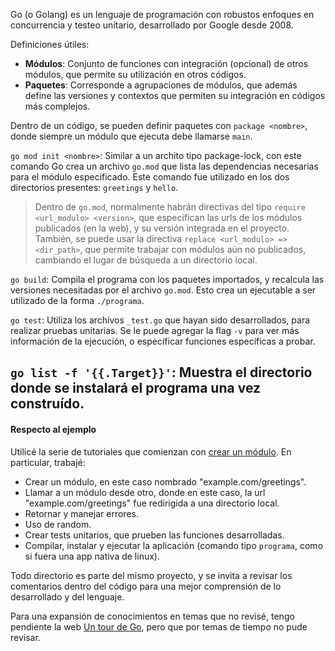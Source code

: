 Go (o Golang) es un lenguaje de programación con robustos enfoques en concurrencia y testeo unitario, desarrollado por Google desde 2008.

Definiciones útiles:
- **Módulos**: Conjunto de funciones con integración (opcional) de otros módulos, que permite su utilización en otros códigos.
- **Paquetes**: Corresponde a agrupaciones de módulos, que además define las versiones y contextos que permiten su integración en códigos más complejos.

Dentro de un código, se pueden definir paquetes con `package <nombre>`, donde siempre un módulo que ejecuta debe llamarse `main`.

`go mod init <nombre>`: Similar a un archito tipo package-lock, con este comando Go crea un archivo `go.mod` que lista las dependencias necesarias para el módulo especificado. Este comando fue utilizado en los dos directorios presentes: `greetings` y `hello`.

> Dentro de `go.mod`, normalmente habrán directivas del tipo `require <url_modulo> <version>`, que especifican las urls de los módulos publicados (en la web), y su versión integrada en el proyecto.<br>
> También, se puede usar la directiva `replace <url_modulo> => <dir_path>`, que permite trabajar con módulos aún no publicados, cambiando el lugar de búsqueda a un directorio local.

`go build`: Compila el programa con los paquetes importados, y recalcula las versiones necesitadas por el archivo `go.mod`. Esto crea un ejecutable a ser utilizado de la forma `./programa`.

`go test`: Utiliza los archivos `_test.go` que hayan sido desarrollados, para realizar pruebas unitarias. Se le puede agregar la flag `-v` para ver más información de la ejecución, o especificar funciones específicas a probar.

`go list -f '{{.Target}}'`: Muestra el directorio donde se instalará el programa una vez construído.
---

#### Respecto al ejemplo
Utilicé la serie de tutoriales que comienzan con [crear un módulo](https://golang.org/doc/tutorial/create-module). En particular, trabajé:
- Crear un módulo, en este caso nombrado "example.com/greetings".
- Llamar a un módulo desde otro, donde en este caso, la url "example.com/greetings" fue redirigida a una directorio local.
- Retornar y manejar errores.
- Uso de random.
- Crear tests unitarios, que prueben las funciones desarrolladas.
- Compilar, instalar y ejecutar la aplicación (comando tipo `programa`, como si fuera una app nativa de linux).

Todo directorio es parte del mismo proyecto, y se invita a revisar los comentarios dentro del código para una mejor comprensión de lo desarrollado y del lenguaje.

Para una expansión de conocimientos en temas que no revisé, tengo pendiente la web [Un tour de Go](https://tour.golang.org/list), pero que por temas de tiempo no pude revisar.